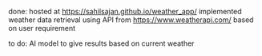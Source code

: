done:
hosted at https://sahilsajan.github.io/weather_app/
implemented weather data retrieval using API from https://www.weatherapi.com/ based on user requirement


to do:
AI model to give results based on current weather
